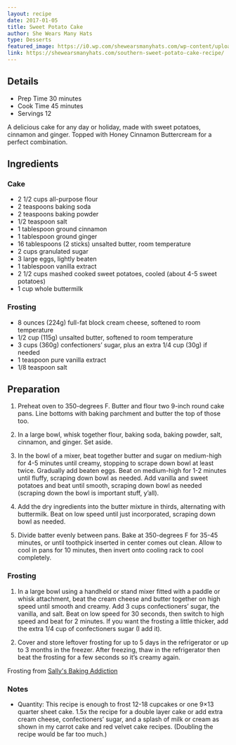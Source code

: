 ```yaml
---
layout: recipe
date: 2017-01-05
title: Sweet Potato Cake
author: She Wears Many Hats
type: Desserts
featured_image: https://i0.wp.com/shewearsmanyhats.com/wp-content/uploads/2015/09/sweet-potato-cake-recipe-1.jpg
link: https://shewearsmanyhats.com/southern-sweet-potato-cake-recipe/
---
```


## Details
* Prep Time 30 minutes
* Cook Time 45 minutes
* Servings 12

A delicious cake for any day or holiday, made with sweet potatoes, cinnamon and ginger. Topped with Honey Cinnamon Buttercream for a perfect combination.


## Ingredients
### Cake

* 2 1/2 cups all-purpose flour
* 2 teaspoons baking soda
* 2 teaspoons baking powder
* 1/2 teaspoon salt
* 1 tablespoon ground cinnamon
* 1 tablespoon ground ginger
* 16 tablespoons (2 sticks) unsalted butter, room temperature
* 2 cups granulated sugar
* 3 large eggs, lightly beaten
* 1 tablespoon vanilla extract
* 2 1/2 cups mashed cooked sweet potatoes, cooled (about 4-5 sweet potatoes)
* 1 cup whole buttermilk

### Frosting
* 8 ounces (224g) full-fat block cream cheese, softened to room temperature
* 1/2 cup (115g) unsalted butter, softened to room temperature
* 3 cups (360g) confectioners’ sugar, plus an extra 1/4 cup (30g) if needed
* 1 teaspoon pure vanilla extract
* 1/8 teaspoon salt

## Preparation

1. Preheat oven to 350-degrees F. Butter and flour two 9-inch round cake pans. Line bottoms with baking parchment and butter the top of those too.

1. In a large bowl, whisk together flour, baking soda, baking powder, salt, cinnamon, and ginger. Set aside.

1. In the bowl of a mixer, beat together butter and sugar on medium-high for 4-5 minutes until creamy, stopping to scrape down bowl at least twice. Gradually add beaten eggs. Beat on medium-high for 1-2 minutes until fluffy, scraping down bowl as needed. Add vanilla and sweet potatoes and beat until smooth, scraping down bowl as needed (scraping down the bowl is important stuff, y’all).

1. Add the dry ingredients into the butter mixture in thirds, alternating with buttermilk. Beat on low speed until just incorporated, scraping down bowl as needed.

1. Divide batter evenly between pans. Bake at 350-degrees F for 35-45 minutes, or until toothpick inserted in center comes out clean. Allow to cool in pans for 10 minutes, then invert onto cooling rack to cool completely.

### Frosting

1. In a large bowl using a handheld or stand mixer fitted with a paddle or whisk attachment, beat the cream cheese and butter together on high speed until smooth and creamy. Add 3 cups confectioners’ sugar, the vanilla, and salt. Beat on low speed for 30 seconds, then switch to high speed and beat for 2 minutes. If you want the frosting a little thicker, add the extra 1/4 cup of confectioners sugar (I add it).

1. Cover and store leftover frosting for up to 5 days in the refrigerator or up to 3 months in the freezer. After freezing, thaw in the refrigerator then beat the frosting for a few seconds so it’s creamy again.

Frosting from [Sally's Baking Addiction](https://sallysbakingaddiction.com/favorite-cream-cheese-frosting/)
### Notes
* Quantity: This recipe is enough to frost 12-18 cupcakes or one 9×13 quarter sheet cake. 1.5x the recipe for a double layer cake or add extra cream cheese, confectioners’ sugar, and a splash of milk or cream as shown in my carrot cake and red velvet cake recipes. (Doubling the recipe would be far too much.)
